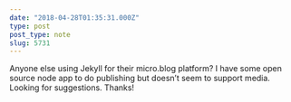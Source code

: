 ```yaml
---
date: "2018-04-28T01:35:31.000Z"
type: post 
post_type: note
slug: 5731
---
```

Anyone else using Jekyll for their micro.blog platform? I have some open source node app to do publishing but doesn’t seem to support media. Looking for suggestions. Thanks!

